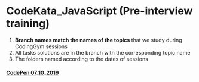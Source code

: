 # CodeKata_JavaScript (Pre-interview training)
1. **Branch names match the names of the topics** that we study during CodingGym sessions
2. All tasks solutions are in the branch with the corresponding topic name 
3. The folders named according to the dates of sessions

#### [CodePen 07_10_2019](https://codepen.io/nvkuznetsova/pen/rNNNXWL)

